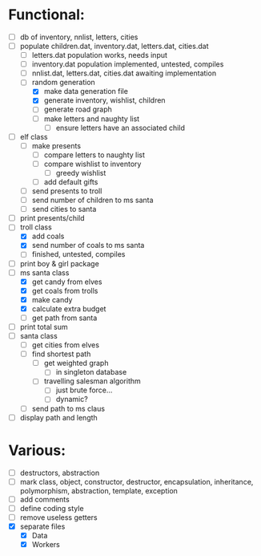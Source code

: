 # Functional:
- [ ] db of inventory, nnlist, letters, cities
- [ ] populate children.dat, inventory.dat, letters.dat, cities.dat
    - [ ] letters.dat population works, needs input
    - [ ] inventory.dat population implemented, untested, compiles
    - [ ] nnlist.dat, letters.dat, cities.dat awaiting implementation
    - [ ] random generation
        - [x] make data generation file
        - [x] generate inventory, wishlist, children
        - [ ] generate road graph
        - [ ] make letters and naughty list
            - [ ] ensure letters have an associated child
- [ ] elf class
    - [ ] make presents
        - [ ] compare letters to naughty list
        - [ ] compare wishlist to inventory
            - [ ] greedy wishlist
        - [ ] add default gifts
    - [ ] send presents to troll
    - [ ] send number of children to ms santa
    - [ ] send cities to santa
- [ ] print presents/child
- [ ] troll class
    - [x] add coals
    - [x] send number of coals to ms santa
    - [ ] finished, untested, compiles
- [ ] print boy & girl package
- [ ] ms santa class
    - [x] get candy from elves
    - [x] get coals from trolls
    - [x] make candy
    - [x] calculate extra budget
    - [ ] get path from santa
- [ ] print total sum
- [ ] santa class
    - [ ] get cities from elves
    - [ ] find shortest path
        - [ ] get weighted graph
            - [ ] in singleton database
        - [ ] travelling salesman algorithm
            - [ ] just brute force...
            - [ ] dynamic?
    - [ ] send path to ms claus
- [ ] display path and length

# Various:
- [ ] destructors, abstraction
- [ ] mark class, object, constructor, destructor, encapsulation, inheritance, polymorphism, abstraction, template, exception
- [ ] add comments
- [ ] define coding style
- [ ] remove useless getters
- [x] separate files
    - [x] Data
    - [x] Workers
